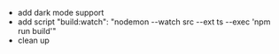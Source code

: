 - add dark mode support
- add script "build:watch": "nodemon --watch src --ext ts --exec 'npm run build'"
- clean up
